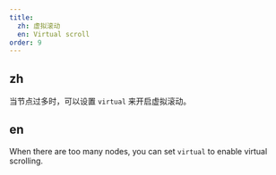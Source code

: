```yaml
---
title:
  zh: 虚拟滚动
  en: Virtual scroll
order: 9
---
```


## zh

当节点过多时，可以设置 `virtual` 来开启虚拟滚动。

## en

When there are too many nodes, you can set `virtual` to enable virtual scrolling.
